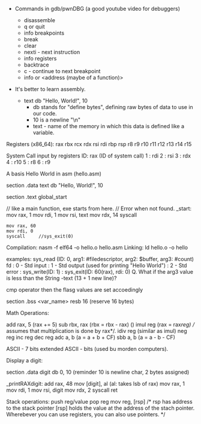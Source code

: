 - Commands in gdb/pwnDBG (a good youtube video for debuggers)
	- disassemble <function name>
	- q or quit 
	- info breakpoints
	- break <function name>
	- clear <breakpoint number>
	- nexti - next instruction
	- info registers
	- backtrace
	- c - continue to next breakpoint
	- info <functions> or <address (maybe of a function)> 

- It's better to learn assembly. 
	- text db "Hello, World!", 10
		- db stands for "define bytes", defining raw bytes of data to use in our code. 
		- 10 is a newline "\n"
		- text - name of the memory in which this data is defined like a variable.

Registers (x86_64):
rax
rbx
rcx
rdx
rsi
rdi
rbp
rsp
r8
r9
r10
r11
r12
r13
r14
r15

System Call input by registers 
ID: 	rax (ID of system call)
1 :	rdi
2 :	rsi
3 :	rdx
4 : 	r10
5 :	r8 
6 :	r9

A basis Hello World in asm (hello.asm)

section .data
	text db "Hello, World!", 10

section .text
	global_start

// like a main function, exe starts from here. 
// Error when not found.
_start:
	mov rax, 1
	mov rdi, 1
	mov rsi, text
	mov rdx, 14
	syscall
	
	mov rax, 60
	mov rdi, 0
	syscall    	//sys_exit(0)

Compilation: nasm -f elf64 -o hello.o hello.asm
Linking: ld hello.o -o hello

examples: sys_read (ID: 0, arg1: #filedescriptor, arg2: $buffer, arg3: #count)
		fd : 0 - Std input
		   : 1 - Std output (used for printing "Hello World")
		   : 2 - Std error
	: sys_write(ID: 1)
	: sys_exit(ID: 60(rax), rdi: 0)
Q. What if the arg3 value is less than the String -text (13 + 1 new line)?

cmp operator 
then the flasg values are set accoedingly

section .bss 
	<var_name> resb 16 (reserve 16 bytes)

Math Operations:
 
add rax, 5 (rax += 5)
sub rbx, rax (rbx = rbx - rax)
()
imul reg (rax = rax*reg) /* assumes that multiplication is done by rax*/.
idiv reg (similar as imul)
neg reg
inc reg
dec reg
adc a, b (a = a + b + CF)
sbb a, b (a = a - b - CF)

ASCII - 7 bits
extended ASCII - bits (used bu morden computers).

Display a digit:

section .data
	digit db 0, 10 (reminder 10 is newline char, 2 bytes assigned)
	
_printRAXdigit:
	add rax, 48
	mov [digit], al (al: takes lsb of rax)
	mov rax, 1
	mov rdi, 1
	mov rsi, digit
	mov rdx, 2
	syscall
	ret

Stack operations:
push reg/value
pop reg
mov reg, [rsp]
/*
	rsp has address to the stack pointer
	[rsp] holds the value at the address of the stach pointer.
	Wherebever you can use registers, you can also use pointers.
*/
